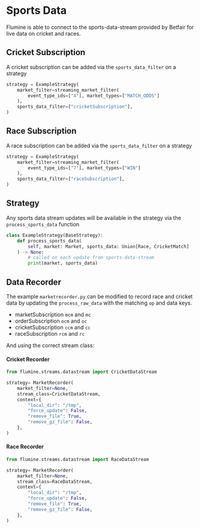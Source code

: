 # Sports Data

Flumine is able to connect to the sports-data-stream provided by Betfair for live data on cricket and races.

## Cricket Subscription

A cricket subscription can be added via the `sports_data_filter` on a strategy

```python 
strategy = ExampleStrategy(
    market_filter=streaming_market_filter(
        event_type_ids=["4"], market_types=["MATCH_ODDS"]
    ),
    sports_data_filter=["cricketSubscription"],
)
```

## Race Subscription

A race subscription can be added via the `sports_data_filter` on a strategy

```python 
strategy = ExampleStrategy(
    market_filter=streaming_market_filter(
        event_type_ids=["7"], market_types=["WIN"]
    ),
    sports_data_filter=["raceSubscription"],
)
```

## Strategy

Any sports data stream updates will be available in the strategy via the `process_sports_data` function

```python
class ExampleStrategy(BaseStrategy):
    def process_sports_data(
        self, market: Market, sports_data: Union[Race, CricketMatch]
    ) -> None:
        # called on each update from sports-data-stream
        print(market, sports_data)
```


## Data Recorder

The example `marketrecorder.py` can be modified to record race and cricket data by updating the `process_raw_data` with the matching `op` and data keys.

- marketSubscription `mcm` and `mc`
- orderSubscription `ocm` and `oc`
- cricketSubscription `ccm` and `cc`
- raceSubscription `rcm` and `rc`

And using the correct stream class:

#### Cricket Recorder
```python
from flumine.streams.datastream import CricketDataStream

strategy= MarketRecorder(
    market_filter=None,
    stream_class=CricketDataStream,
    context={
        "local_dir": "/tmp",
        "force_update": False,
        "remove_file": True,
        "remove_gz_file": False,
    },
)
```

#### Race Recorder
```python
from flumine.streams.datastream import RaceDataStream

strategy= MarketRecorder(
    market_filter=None,
    stream_class=RaceDataStream,
    context={
        "local_dir": "/tmp",
        "force_update": False,
        "remove_file": True,
        "remove_gz_file": False,
    },
)
```
